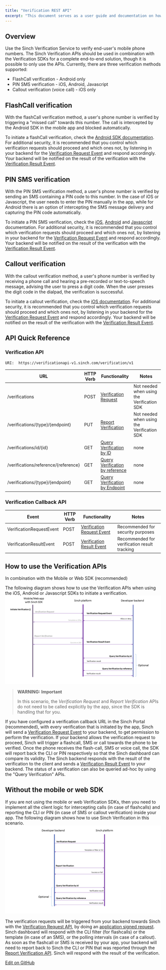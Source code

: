 ```yaml
---
title: "Verification REST API"
excerpt: "This document serves as a user guide and documentation on how to use the Sinch Verification REST APIs. For general information on how to use the Sinch APIs including methods, types, errors and authorization, please check the [Using REST](doc:using-rest) page."
---
```

## Overview

Use the Sinch Verification Service to verify end-user's mobile phone numbers. The Sinch Verification APIs should be used in combination with the Verification SDKs for a complete end-to-end solution, though it is possible to only use the APIs. Currently, there are three verification methods supported:

 - FlashCall verification - Android only
 - PIN SMS verification - iOS, Android, Javascript
 - Callout verification (voice call) - iOS only

## FlashCall verification
 With the flashCall verification method, a user's phone number is verified by triggering a "missed call" towards this number. The call is intercepted by the Android SDK in the mobile app and blocked automatically.

To initiate a flashCall verification, check the [Android SDK documentation](doc:verification-android-the-verification-process#section-flash-call-verification). For additional security, it is recommended that you control which verification requests should proceed and which ones not, by listening in your backend for the [Verification Request Event](doc:verification-rest-verification-api#section-verification-request) and respond accordingly. Your backend will be notified on the result of the verification with the [Verification Result Event](doc:verification-rest-callback-api#section-verification-result-event).

## PIN SMS verification

With the PIN SMS verification method, a user's phone number is verified by sending an SMS containing a PIN code to this number. In the case of iOS or Javascript, the user needs to enter the PIN manually in the app, while for Android there is an option of intercepting the SMS message delivery and capturing the PIN code automatically.

To initiate a PIN SMS verification, check the [iOS](doc:verification-ios-sms-verification), [Android](doc:verification-for-android) and [Javascript](doc:verification-for-javascript) documentation. For additional security, it is recommended that you control which verification requests should proceed and which ones not, by listening in your backend for the [Verification Request Event](doc:verification-rest-verification-api#section-verification-request) and respond accordingly. Your backend will be notified on the result of the verification with the [Verification Result Event](doc:verification-rest-callback-api#section-verification-result-event).

## Callout verification

With the callout verification method, a user's phone number is verified by receiving a phone call and hearing a pre-recorded or text-to-speech message, advising the user to press a digit code. When the user presses the digit code in the dialpad, the verification is successful.

To initiate a callout verification, check the [iOS documentation](doc:verification-ios-callout-verification). For additional security, it is recommended that you control which verification requests should proceed and which ones not, by listening in your backend for the [Verification Request Event](doc:verification-rest-verification-api#section-verification-request) and respond accordingly. Your backend will be notified on the result of the verification with the [Verification Result Event](doc:verification-rest-callback-api#section-verification-result-event).

## API Quick Reference

### Verification API

```text
URI:  https://verificationapi-v1.sinch.com/verification/v1
```

| URL                                  | HTTP Verb | Functionality                                 | Notes                                      |
| ------------------------------------ | --------- | --------------------------------------------- | ------------------------------------------ |
| /verifications                       | POST      | [Verification Request](doc:verification-rest-verification-api#section-verification-request)             | Not needed when using the Verification SDK |
| /verifications/{type}/{endpoint}     | PUT       | [Report Verification](doc:verification-rest-verification-api#section-report-verification)           | Not needed when using the Verification SDK |
| /verifications/id/{id}               | GET       | [Query Verification by ID](doc:verification-rest-verification-api#section-query-by-id)         | none                                       |
| /verifications/reference/{reference} | GET       | [Query Verification by reference](doc:verification-rest-verification-api#section-query-verification-by-reference) | none                                       |
| /verifications/{type}/{endpoint}     | GET       | [Query Verification by Endpoint](doc:verification-rest-verification-api#section-query-by-endpoint)   | none                                       |

### Verification Callback API

| Event                    | HTTP Verb | Functionality                                 | Notes                                        |
| ------------------------ | --------- | --------------------------------------------- | -------------------------------------------- |
| VerificationRequestEvent | POST      | [Verification Request Event](doc:verification-rest-verification-api#section-verification-request) | Recommended for security purposes            |
| VerificationResultEvent  | POST      | [Verification Result Event](doc:verification-rest-callback-api#section-verification-result-event)  | Recommended for verification result tracking |

## How to use the Verification APIs

In combination with the Mobile or Web SDK (recommended)

The following diagram shows how to use the Verification APIs when using the iOS, Android or Javascript SDKs to initiate a verification.
![verification.png](images/1ad7295-verification.png)



> **WARNING: Important**    
>
> In this scenario, the *Verification Request* and *Report Verification* APIs do not need to be called explicitly by the app, since the SDK is handling that for you.

If you have configured a verification callback URL in the Sinch Portal (recommended), with every verification that is initiated by the app, Sinch will send a [Verification Request Event](doc:verification-rest-verification-api#section-verification-request) to your backend, to get permission to perform the verification. If your backend allows the verification request to proceed, Sinch will trigger a flashcall, SMS or call towards the phone to be verified. Once the phone receives the flash-call, SMS or voice call, the SDK will report back the CLI or PIN respectively so that the Sinch dashboard can compare its validity. The Sinch backend responds with the result of the verification to the client and sends a [Verification Result Event](doc:verification-rest-callback-api#section-verification-result-event) to your backend. The status of a verification can also be queried ad-hoc by using the "Query Verification" APIs.

## Without the mobile or web SDK

If you are not using the mobile or web Verification SDKs, then you need to implement all the client logic for intercepting calls (in case of flashcalls) and reporting the CLI or PIN (in case of SMS or callout verification) inside your app. The following diagram shows how to use Sinch Verification in this scenario.
![verification_without_sdk.png](images/82d9a08-verification_without_sdk.png)

The verification requests will be triggered from your backend towards Sinch with the [Verification Request API](doc:verification-rest-verification-api#section-verification-request), by doing an [application signed request](doc:using-rest#section-application-signed-request). Sinch dashboard will respond with the CLI filter (for flashcalls) or the template (in case of an SMS), or the polling intervals (in case of a callout). As soon as the flashcall or SMS is received by your app, your backend will need to report back to Sinch the CLI or PIN that was reported through the [Report Verification API](doc:verification-rest-verification-api#section-report-verification). Sinch will respond with the result of the verification.

<a class="gitbutton pill" target="_blank" href="https://github.com/sinch/docs/blob/master/docs/verification/verification-rest-api.md"><span class="fab fa-github"></span>Edit on GitHub</a>